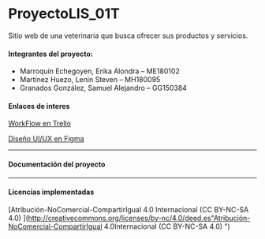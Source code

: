 # ProyectoLIS_01T
Sitio web de una veterinaria que busca ofrecer sus productos y servicios.

#### Integrantes del proyecto:
- Marroquín Echegoyen, Erika Alondra – ME180102
- Martínez Huezo, Lenin Steven – MH180095
- Granados González, Samuel Alejandro – GG150384

#### Enlaces de interes

[WorkFlow en Trello](https://trello.com/b/fI9FvrOR/proyecto-lis-01t)

[Diseño UI/UX en Figma](https://www.figma.com/file/pyrfeaGnNi8buLMdFFX32I/Mock-Ups?node-id=0%3A1)

------------

#### Documentación del proyecto

------------
#### Licencias implementadas
[Atribución-NoComercial-CompartirIgual 4.0 Internacional (CC BY-NC-SA 4.0) ](http://creativecommons.org/licenses/by-nc/4.0/deed.es"Atribución-NoComercial-CompartirIgual 4.0Internacional (CC BY-NC-SA 4.0) ")
